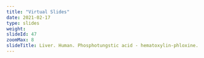 ```yaml
---
title: "Virtual Slides"
date: 2021-02-17
type: slides
weight:
slideId: 47
zoomMax: 8
slideTitle: Liver. Human. Phosphotungstic acid - hematoxylin-phloxine.
---
```

